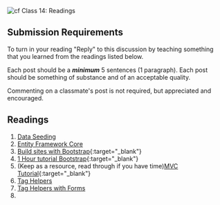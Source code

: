 ![cf](http://i.imgur.com/7v5ASc8.png) Class 14: Readings

## Submission Requirements
To turn in your reading "Reply" to this discussion by teaching something that you learned from the 
readings listed below.

Each post should be a ***minimum*** 5 sentences (1 paragraph). Each post should be something of substance and 
of an acceptable quality. 

Commenting on a classmate's post is not required, but appreciated and encouraged.


## Readings
1. [Data Seeding](https://docs.microsoft.com/en-us/ef/core/modeling/data-seeding)
1. [Entity Framework Core](https://docs.microsoft.com/en-us/aspnet/core/data/ef-rp/intro?view=aspnetcore-2.1&tabs=visual-studio)
1. [Build sites with Bootstrap](https://docs.microsoft.com/en-us/aspnet/core/client-side/bootstrap){:target="_blank"} 
1. [1 Hour tutorial Bootstrap](https://scrimba.com/g/gbootstrap4){:target="_blank"} 
1. (Keep as a resource, read through if you have time)[MVC Tutorial](https://docs.microsoft.com/en-us/aspnet/core/tutorials/first-mvc-app/){:target="_blank"} 
1. [Tag Helpers](https://docs.microsoft.com/en-us/aspnet/core/mvc/views/tag-helpers/intro?view=aspnetcore-2.1)
1. [Tag Helpers with Forms](https://docs.microsoft.com/en-us/aspnet/core/mvc/views/working-with-forms?view=aspnetcore-2.1)
1.

